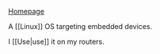 [Homepage](https://openwrt.org)

A [[Linux]] OS targeting embedded devices.

I [[Use|use]] it on my routers.
